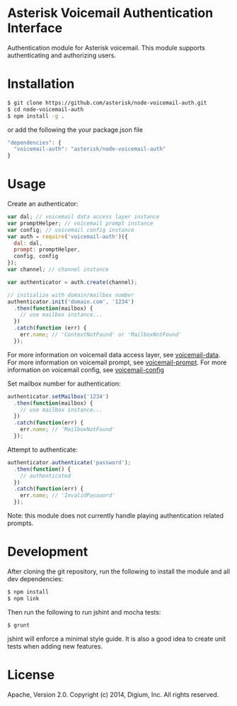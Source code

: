# Asterisk Voicemail Authentication Interface

Authentication module for Asterisk voicemail. This module supports authenticating and authorizing users.

# Installation

```bash
$ git clone https://github.com/asterisk/node-voicemail-auth.git
$ cd node-voicemail-auth
$ npm install -g .
```

or add the following the your package.json file

```JavaScript
"dependencies": {
  "voicemail-auth": "asterisk/node-voicemail-auth"
}
```

# Usage

Create an authenticator:

```JavaScript
var dal; // voicemail data access layer instance
var promptHelper; // voicemail prompt instance
var config; // voicemail config instance
var auth = require('voicemail-auth')({
  dal: dal,
  prompt: promptHelper,
  config, config
});
var channel; // channel instance

var authenticator = auth.create(channel);

// initialize with domain/mailbox number
authenticator.init('domain.com', '1234')
  .then(function(mailbox) {
    // use mailbox instance...
  })
  .catch(function (err) {
    err.name; // 'ContextNotFound' or 'MailboxNotFound'
  });
```

For more information on voicemail data access layer, see [voicemail-data](http://github.com/asterisk/node-voicemail-data). For more information on voicemail prompt, see [voicemail-prompt](http://github.com/asterisk/node-voicemail-prompt). For more information on voicemail config, see [voicemail-config](http://github.com/asterisk/node-voicemail-config)

Set mailbox number for authentication:

```JavaScript
authenticator.setMailbox('1234')
  .then(function(mailbox) {
    // use mailbox instance...
  })
  .catch(function(err) {
    err.name; // 'MailboxNotFound'
  });
```

Attempt to authenticate:

```JavaScript
authenticator.authenticate('password');
  .then(function() {
    // authenticated
  })
  .catch(function(err) {
    err.name; // 'InvalidPassword'
  });
```

Note: this module does not currently handle playing authentication related prompts.

# Development

After cloning the git repository, run the following to install the module and all dev dependencies:

```bash
$ npm install
$ npm link
```

Then run the following to run jshint and mocha tests:

```bash
$ grunt
```

jshint will enforce a minimal style guide. It is also a good idea to create unit tests when adding new features.

# License

Apache, Version 2.0. Copyright (c) 2014, Digium, Inc. All rights reserved.

